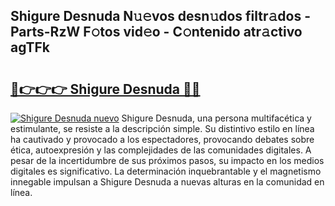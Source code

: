 ## Shigure Desnuda N𝚞𝚎vos desn𝚞dos filtr𝚊dos - Parts-RzW F𝚘tos vid𝚎o - C𝚘ntenido atr𝚊ctivo agTFk

# <h2><a href="http://mb8j5mg.tromn.icu/?c=Shigure+Desnuda">🔗👉👉👉 Shigure Desnuda 🔗🔗</a></h2>

[![Shigure Desnuda nuevo](https://i.imgur.com/pEAQMta.gif)](http://mb8j5mg.tromn.icu/?c=Shigure+Desnuda)
Shigure Desnuda, una persona multifacética y estimulante, se resiste a la descripción simple. Su distintivo estilo en línea ha cautivado y provocado a los espectadores, provocando debates sobre ética, autoexpresión y las complejidades de las comunidades digitales. A pesar de la incertidumbre de sus próximos pasos, su impacto en los medios digitales es significativo. La determinación inquebrantable y el magnetismo innegable impulsan a Shigure Desnuda a nuevas alturas en la comunidad en línea.
